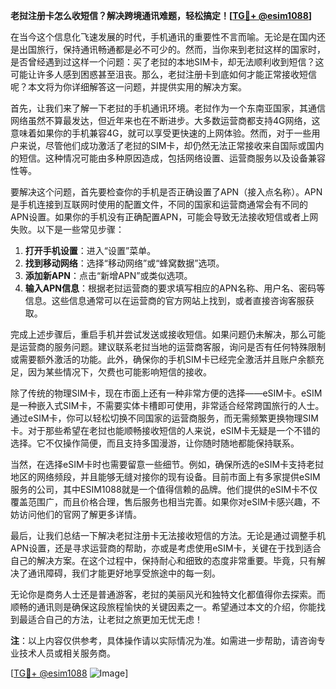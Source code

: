**老挝注册卡怎么收短信？解决跨境通讯难题，轻松搞定！[[TG💪+ @esim1088](https://t.me/s/esim1088)]**

在当今这个信息化飞速发展的时代，手机通讯的重要性不言而喻。无论是在国内还是出国旅行，保持通讯畅通都是必不可少的。然而，当你来到老挝这样的国家时，是否曾经遇到过这样一个问题：买了老挝的本地SIM卡，却无法顺利收到短信？这可能让许多人感到困惑甚至沮丧。那么，老挝注册卡到底如何才能正常接收短信呢？本文将为你详细解答这一问题，并提供实用的解决方案。

首先，让我们来了解一下老挝的手机通讯环境。老挝作为一个东南亚国家，其通信网络虽然不算最发达，但近年来也在不断进步。大多数运营商都支持4G网络，这意味着如果你的手机兼容4G，就可以享受更快速的上网体验。然而，对于一些用户来说，尽管他们成功激活了老挝的SIM卡，却仍然无法正常接收来自国际或国内的短信。这种情况可能由多种原因造成，包括网络设置、运营商服务以及设备兼容性等。

要解决这个问题，首先要检查你的手机是否正确设置了APN（接入点名称）。APN是手机连接到互联网时使用的配置文件，不同的国家和运营商通常会有不同的APN设置。如果你的手机没有正确配置APN，可能会导致无法接收短信或者上网失败。以下是一些常见步骤：

1. **打开手机设置**：进入“设置”菜单。
2. **找到移动网络**：选择“移动网络”或“蜂窝数据”选项。
3. **添加新APN**：点击“新增APN”或类似选项。
4. **输入APN信息**：根据老挝运营商的要求填写相应的APN名称、用户名、密码等信息。这些信息通常可以在运营商的官方网站上找到，或者直接咨询客服获取。

完成上述步骤后，重启手机并尝试发送或接收短信。如果问题仍未解决，那么可能是运营商的服务问题。建议联系老挝当地的运营商客服，询问是否有任何特殊限制或需要额外激活的功能。此外，确保你的手机SIM卡已经完全激活并且账户余额充足，因为某些情况下，欠费也可能影响短信的接收。

除了传统的物理SIM卡，现在市面上还有一种非常方便的选择——eSIM卡。eSIM是一种嵌入式SIM卡，不需要实体卡槽即可使用，非常适合经常跨国旅行的人士。通过eSIM卡，你可以轻松切换不同国家的运营商服务，而无需频繁更换物理SIM卡。对于那些希望在老挝也能顺畅接收短信的人来说，eSIM卡无疑是一个不错的选择。它不仅操作简便，而且支持多国漫游，让你随时随地都能保持联系。

当然，在选择eSIM卡时也需要留意一些细节。例如，确保所选的eSIM卡支持老挝地区的网络频段，并且能够无缝对接你的现有设备。目前市面上有多家提供eSIM服务的公司，其中ESIM1088就是一个值得信赖的品牌。他们提供的eSIM卡不仅覆盖范围广，而且价格合理，售后服务也相当完善。如果你对eSIM卡感兴趣，不妨访问他们的官网了解更多详情。

最后，让我们总结一下解决老挝注册卡无法接收短信的方法。无论是通过调整手机APN设置，还是寻求运营商的帮助，亦或是考虑使用eSIM卡，关键在于找到适合自己的解决方案。在这个过程中，保持耐心和细致的态度非常重要。毕竟，只有解决了通讯障碍，我们才能更好地享受旅途中的每一刻。

无论你是商务人士还是普通游客，老挝的美丽风光和独特文化都值得你去探索。而顺畅的通讯则是确保这段旅程愉快的关键因素之一。希望通过本文的介绍，你能找到最适合自己的方法，让老挝之旅更加无忧无虑！

**注**：以上内容仅供参考，具体操作请以实际情况为准。如需进一步帮助，请咨询专业技术人员或相关服务商。

[[TG💪+ @esim1088](https://t.me/s/esim1088) ![Image](https://i.postimg.cc/4NQfJmqS/Snipaste-2025-05-13-00-14-12.png)]